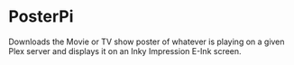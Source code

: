 # PosterPi
Downloads the Movie or TV show poster of whatever is playing on a given Plex server and displays it on an Inky Impression E-Ink screen.

